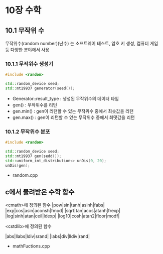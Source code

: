 # 10장 수학

## 10.1 무작위 수

무작위수(random number)(난수) 는 소프트웨어 테스트, 암호 키 생성, 컴퓨터 게임 등 다양한 분야에서 사용

### 10.1.1 무작위수 생성기

```C++
#include <random>

std::random_device seed;
std::mt19937 generator(seed());
```

- Generator::result_type : 생성된 무작위수의 데이터 타입
- gen() : 무작위수를 리턴
- gen.min() : gen이 리턴할 수 있는 무작위수 중에서 최솟값을 리턴
- gen.max() : gen이 리턴할 수 있는 무작위수 중에서 최댓값을 리턴

### 10.1.2 무작위수 분포

```C++
#include <random>

std::random_device seed;
std::mt19937 gen(sedd());
std::uniform_int_distribution<> unDis(0, 20);
unDis(gen);
```

- random.cpp

## c에서 물려받은 수학 함수

&lt;cmath&gt;에 정의된 함수
|pow|sin|tanh|asinh|fabs|
|exp|cos|asin|aconsh|fmod|
|sqrt|tan|acos|atanh|frexp|
|log|sinh|atan|ceil|ldexp|
|log10|cosh|atan2|floor|modf|


&lt;cstdlib&gt;에 정의된 함수

|abs|llabs|ldiv|srand|
|labs|div|lldiv|rand|

- mathFuctions.cpp





